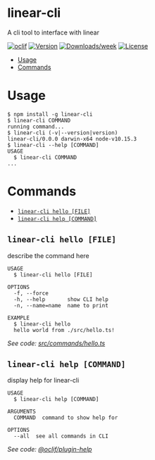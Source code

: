 linear-cli
==========

A cli tool to interface with linear

[![oclif](https://img.shields.io/badge/cli-oclif-brightgreen.svg)](https://oclif.io)
[![Version](https://img.shields.io/npm/v/linear-cli.svg)](https://npmjs.org/package/linear-cli)
[![Downloads/week](https://img.shields.io/npm/dw/linear-cli.svg)](https://npmjs.org/package/linear-cli)
[![License](https://img.shields.io/npm/l/linear-cli.svg)](https://github.com/zephraph/linear-cli/blob/master/package.json)

<!-- toc -->
* [Usage](#usage)
* [Commands](#commands)
<!-- tocstop -->
# Usage
<!-- usage -->
```sh-session
$ npm install -g linear-cli
$ linear-cli COMMAND
running command...
$ linear-cli (-v|--version|version)
linear-cli/0.0.0 darwin-x64 node-v10.15.3
$ linear-cli --help [COMMAND]
USAGE
  $ linear-cli COMMAND
...
```
<!-- usagestop -->
# Commands
<!-- commands -->
* [`linear-cli hello [FILE]`](#linear-cli-hello-file)
* [`linear-cli help [COMMAND]`](#linear-cli-help-command)

## `linear-cli hello [FILE]`

describe the command here

```
USAGE
  $ linear-cli hello [FILE]

OPTIONS
  -f, --force
  -h, --help       show CLI help
  -n, --name=name  name to print

EXAMPLE
  $ linear-cli hello
  hello world from ./src/hello.ts!
```

_See code: [src/commands/hello.ts](https://github.com/zephraph/linear-cli/blob/v0.0.0/src/commands/hello.ts)_

## `linear-cli help [COMMAND]`

display help for linear-cli

```
USAGE
  $ linear-cli help [COMMAND]

ARGUMENTS
  COMMAND  command to show help for

OPTIONS
  --all  see all commands in CLI
```

_See code: [@oclif/plugin-help](https://github.com/oclif/plugin-help/blob/v2.2.1/src/commands/help.ts)_
<!-- commandsstop -->
